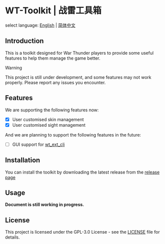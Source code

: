 # WT-Toolkit | 战雷工具箱

select language: [English](README.md) | [简体中文](README.zh-CN.md)

## Introduction

This is a toolkit designed for War Thunder players to provide some useful features to help them manage the game better.

> [!warning]
> This project is still under development, and some features may not work properly. Please report any issues you encounter.

## Features

We are supporting the following features now:

- [x] User customised skin management
- [x] User customised sight management

And we are planning to support the following features in the future:

- [ ] GUI support for [wt_ext_cli](https://github.com/Warthunder-Open-Source-Foundation/wt_ext_cli)

## Installation

You can install the toolkit by downloading the latest release from the [release page](https://github.com/axiangcoding/WT-Toolkit/releases)

## Usage

__Document is still working in progress.__

## License

This project is licensed under the GPL-3.0 License - see the [LICENSE](LICENSE) file for details.